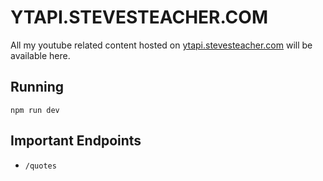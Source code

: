 # YTAPI.STEVESTEACHER.COM

All my youtube related content hosted on [ytapi.stevesteacher.com](https://ytapi.stevesteacher.com/quotes) will be available here.

## Running

`npm run dev`

## Important Endpoints

-   `/quotes`


<!-- Dev notes
RENEW CERTIFICATE

```
sudo service nginx stop
sudo certbot renew
sudo service nginx start
sudo service nginx restart
```

-->
